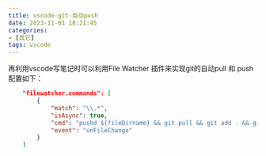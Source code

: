```yaml
---
title: vscode-git-自动push
date: 2023-11-01 18:21:45
categories:
- [其它]
tags: vscode
---
```


再利用vscode写笔记时可以利用File Watcher 插件来实现git的自动pull 和 push
配置如下：
```json
    "filewatcher.commands": [
        {
            "match": "\\.*",
            "isAsync": true,
            "cmd": "pushd ${fileDirname} && git pull && git add . && git commit -m auto_update && git push -f",
            "event": "onFileChange"
        }
    ]
```

